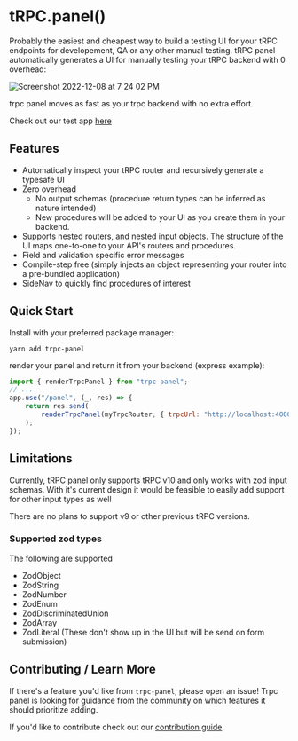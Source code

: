 # tRPC.panel()

Probably the easiest and cheapest way to build a testing UI for your tRPC endpoints for developement, QA or any other manual testing. tRPC panel automatically generates a UI for manually testing your tRPC backend with 0 overhead:

![Screenshot 2022-12-08 at 7 24 02 PM](https://user-images.githubusercontent.com/12774588/206602120-017a2b3a-66c3-4bf0-bd93-90fb4bddf0cc.png)

trpc panel moves as fast as your trpc backend with no extra effort.

Check out our test app [here](https://app.trpcpanel.io)

## Features

-   Automatically inspect your tRPC router and recursively generate a typesafe UI
-   Zero overhead
    -   No output schemas (procedure return types can be inferred as nature intended)
    -   New procedures will be added to your UI as you create them in your backend.
-   Supports nested routers, and nested input objects. The structure of the UI maps one-to-one to your API's routers and procedures.
-   Field and validation specific error messages
-   Compile-step free (simply injects an object representing your router into a pre-bundled application)
-   SideNav to quickly find procedures of interest

## Quick Start
Install with your preferred package manager:

`yarn add trpc-panel`

render your panel and return it from your backend (express example):

```js
import { renderTrpcPanel } from "trpc-panel";
// ...
app.use("/panel", (_, res) => {
    return res.send(
        renderTrpcPanel(myTrpcRouter, { trpcUrl: "http://localhost:4000/trpc" })
    );
});
```

## Limitations

Currently, tRPC panel only supports tRPC v10 and only works with zod input schemas. With it's current design it would be feasible to easily add support for other input types as well

There are no plans to support v9 or other previous tRPC versions.

### Supported zod types

The following are supported

-   ZodObject
-   ZodString
-   ZodNumber
-   ZodEnum
-   ZodDiscriminatedUnion
-   ZodArray
-   ZodLiteral (These don't show up in the UI but will be send on form submission)

## Contributing / Learn More
If there's a feature you'd like from `trpc-panel`, please open an issue! Trpc panel is looking for guidance from the community on which features it should prioritize adding.

If you'd like to contribute check out our [contribution guide](https://trpcpanel.io/contributing). 
